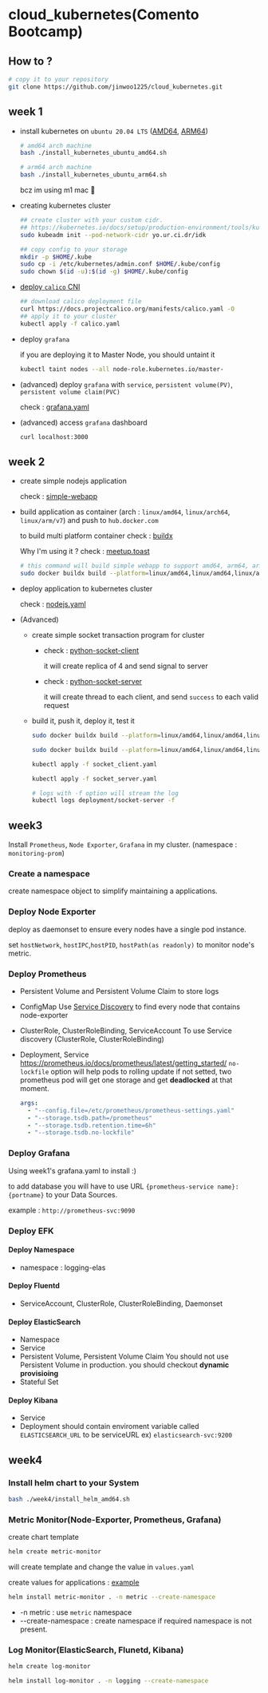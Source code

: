 # cloud_kubernetes(Comento Bootcamp)

## How to ?

```bash
# copy it to your repository
git clone https://github.com/jinwoo1225/cloud_kubernetes.git
```



## week 1

- install kubernetes on `ubuntu 20.04 LTS`  ([AMD64](https://github.com/jinwoo1225/cloud_kubernetes/blob/master/week1/install_kubernetes_ubuntu_amd64.sh), [ARM64](https://github.com/jinwoo1225/cloud_kubernetes/blob/master/week1/install_kubernetes_ubuntu_arm64.sh))

  ```bash
  # amd64 arch machine
  bash ./install_kubernetes_ubuntu_amd64.sh

  # arm64 arch machine
  bash ./install_kubernetes_ubuntu_arm64.sh
  ```
  bcz im using m1 mac 🤣

- creating kubernetes cluster 

  ```bash
  ## create cluster with your custom cidr. 
  ## https://kubernetes.io/docs/setup/production-environment/tools/kubeadm/create-cluster-kubeadm/#initializing-your-control-plane-node
  sudo kubeadm init --pod-network-cidr yo.ur.ci.dr/idk
  
  ## copy config to your storage
  mkdir -p $HOME/.kube
  sudo cp -i /etc/kubernetes/admin.conf $HOME/.kube/config
  sudo chown $(id -u):$(id -g) $HOME/.kube/config
  ```

  

- [deploy `calico` CNI](https://docs.projectcalico.org/getting-started/kubernetes/self-managed-onprem/onpremises)

  ```bash
  ## download calico deployment file
  curl https://docs.projectcalico.org/manifests/calico.yaml -O
  ## apply it to your cluster
  kubectl apply -f calico.yaml
  ```

  

- deploy `grafana`

  if you are deploying it to Master Node, you should untaint it

  ```bash
  kubectl taint nodes --all node-role.kubernetes.io/master-
  ```

  

- (advanced) deploy `grafana` with `service`, `persistent volume(PV)`, `persistent volume claim(PVC)` 

  check : [grafana.yaml](https://github.com/jinwoo1225/cloud_kubernetes/blob/master/week1/grafana.yaml)

- (advanced) access `grafana` dashboard

  ``````bash
  curl localhost:3000
  ``````

  

## week 2

- create simple nodejs application

  check : [simple-webapp](https://github.com/jinwoo1225/cloud_kubernetes/tree/master/week2/simple_webapp)

- build application as container (arch : `linux/amd64`, `linux/arch64`, `linux/arm/v7`) and push to `hub.docker.com`

  to build multi platform container check : [buildx](https://docs.docker.com/buildx/working-with-buildx/)

  Why I'm using it ? check : [meetup.toast](https://meetup.toast.com/posts/255)

  ```bash
  # this command will build simple webapp to support amd64, arm64, armv7 and push to hub.docker.com
  sudo docker buildx build --platform=linux/amd64,linux/amd64,linux/arm/v7 -t jinwoo17962/simple-webapp ./simple_webapp --push
  ```

- deploy application to kubernetes cluster

  check : [nodejs.yaml](https://github.com/jinwoo1225/cloud_kubernetes/blob/master/week2/nodejs.yaml)

- (Advanced)

  - create simple socket transaction program for cluster

    - check : [python-socket-client](https://github.com/jinwoo1225/cloud_kubernetes/tree/master/week2/python_socket_client)

      it will create replica of 4 and send signal to server

    - check : [python-socket-server](https://github.com/jinwoo1225/cloud_kubernetes/tree/master/week2/python_socket_server)

      it will create thread to each client, and send `success` to each valid request

  - build it, push it, deploy it, test it

    ```bash
    sudo docker buildx build --platform=linux/amd64,linux/amd64,linux/arm/v7 -t jinwoo17962/python-socket-client ./python_socket_client --push
    
    sudo docker buildx build --platform=linux/amd64,linux/amd64,linux/arm/v7 -t jinwoo17962/python-socket-server ./python_socket_server --push
    
    kubectl apply -f socket_client.yaml
    
    kubectl apply -f socket_server.yaml
    
    # logs with -f option will stream the log
    kubectl logs deployment/socket-server -f
    ```

    

## week3

Install `Prometheus`, `Node Exporter`, `Grafana` in my cluster. (namespace : `monitoring-prom`)

### Create a  namespace

create namespace object to simplify maintaining a applications.

### Deploy Node Exporter

deploy as daemonset to ensure every nodes have a single pod instance. 

set `hostNetwork`, `hostIPC`,`hostPID`, `hostPath(as readonly)` to monitor node's metric.

### Deploy Prometheus

- Persistent Volume and Persistent Volume Claim
  to store logs

- ConfigMap
  Use [Service Discovery](https://prometheus.io/docs/prometheus/latest/configuration/configuration/#kubernetes_sd_config) to find every node that contains node-exporter

- ClusterRole, ClusterRoleBinding, ServiceAccount
  To use Service discovery (ClusterRole, ClusterRoleBinding)

- Deployment, Service
  https://prometheus.io/docs/prometheus/latest/getting_started/
  `no-lockfile` option will help pods to rolling update
  if not setted, two prometheus pod will get one storage and get **deadlocked** at that moment.

  ```yaml
  args:
    - "--config.file=/etc/prometheus/prometheus-settings.yaml"
    - "--storage.tsdb.path=/prometheus"
  	- "--storage.tsdb.retention.time=6h"
  	- "--storage.tsdb.no-lockfile"
  ```

### Deploy Grafana

Using week1's grafana.yaml to install :)

to add database you will have to use URL  `{prometheus-service name}:{portname}` to your Data Sources.

example : `http://prometheus-svc:9090`

### Deploy EFK

#### Deploy Namespace

- namespace : logging-elas

#### Deploy Fluentd

- ServiceAccount, ClusterRole, ClusterRoleBinding, Daemonset

#### Deploy ElasticSearch

- Namespace
- Service
- Persistent Volume, Persistent Volume Claim
  You should not use Persistent Volume in production.
  you should checkout **dynamic provisioing**
- Stateful Set

#### Deploy Kibana

- Service
- Deployment
  should contain enviroment variable called `ELASTICSEARCH_URL` to be serviceURL ex) `elasticsearch-svc:9200`

## week4

### Install helm chart to your System

```bash
bash ./week4/install_helm_amd64.sh
```

### Metric Monitor(Node-Exporter, Prometheus, Grafana)

create chart template

```bash
helm create metric-monitor
```

will create template and change the value in `values.yaml`

create values for applications : [example](https://github.com/jinwoo1225/cloud_kubernetes/blob/master/week4/metric-monitor/values.yaml)

```bash
helm install metric-monitor . -n metric --create-namespace
```

- -n metric : use `metric` namespace
- --create-namespace : create namespace if required namespace is not present.

### Log Monitor(ElasticSearch, Flunetd, Kibana)

```bash
helm create log-monitor
```

```bash
helm install log-monitor . -n logging --create-namespace
```



